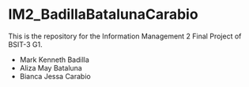 # IM2_BadillaBatalunaCarabio
This is the repository for the Information Management 2 Final Project of BSIT-3 G1.
- Mark Kenneth Badilla
- Aliza May Bataluna
- Bianca Jessa Carabio 

